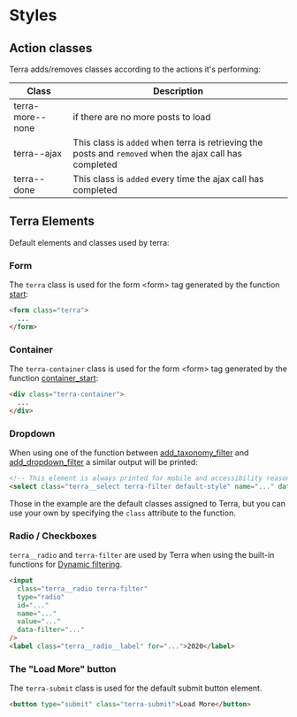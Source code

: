 # Styles

## Action classes

Terra adds/removes classes according to the actions it's performing:

| Class           | Description                                                                                            |
| --------------- | ------------------------------------------------------------------------------------------------------ |
| terra-more--none | if there are no more posts to load                                                                     |
| terra--ajax      | This class is `added` when terra is retrieving the posts and `removed` when the ajax call has completed |
| terra--done      | This class is `added` every time the ajax call has completed                                           |

## Terra Elements

Default elements and classes used by terra:

### Form

The `terra` class is used for the form &lt;form&gt; tag generated by the function [start](USAGE.md#5):

```html
<form class="terra">
  ...
</form>
```

### Container

The `terra-container` class is used for the form &lt;form&gt; tag generated by the function [container_start](USAGE.md#6):

```html
<div class="terra-container">
  ...
</div>
```

### Dropdown

When using one of the function between [add_taxonomy_filter](DYNAMIC-FILTERING.md#1) and [add_dropdown_filter](DYNAMIC-FILTERING.md#6) a similar output will be printed:

```html
<!-- This element is always printed for mobile and accessibility reason -->
<select class="terra__select terra-filter default-style" name="..." data-filter="..."> </select>
```

Those in the example are the default classes assigned to Terra, but you can use your own by specifying the `class` attribute to the function.

### Radio / Checkboxes

`terra__radio` and `terra-filter` are used by Terra when using the built-in functions for [Dynamic filtering](DYNAMIC-FILTERING.md).

```html
<input
  class="terra__radio terra-filter"
  type="radio"
  id="..."
  name="..."
  value="..."
  data-filter="..."
/>
<label class="terra__radio__label" for="...">2020</label>
```

### The "Load More" button

The `terra-submit` class is used for the default submit button element.

```html
<button type="submit" class="terra-submit">Load More</button>
```
